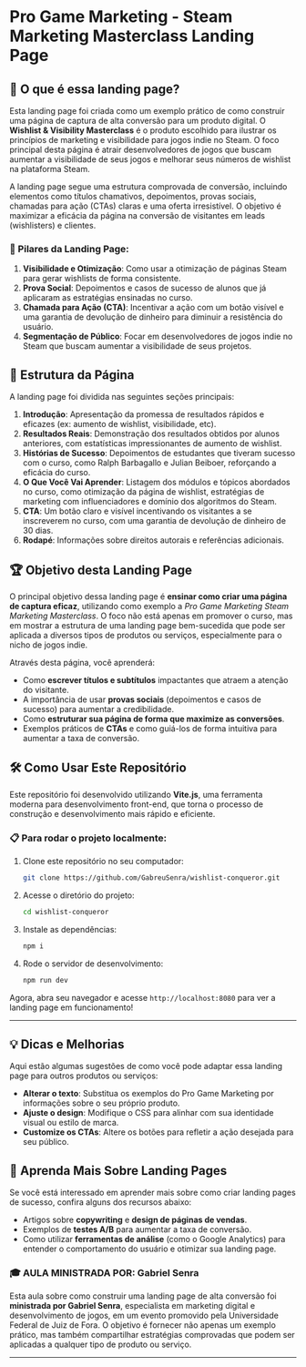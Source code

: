 # Pro Game Marketing - Steam Marketing Masterclass Landing Page

## 🚀 O que é essa landing page?

Esta landing page foi criada como um exemplo prático de como construir uma página de captura de alta conversão para um produto digital. O **Wishlist & Visibility
Masterclass** é o produto escolhido para ilustrar os princípios de marketing e visibilidade para jogos indie no Steam. O foco principal desta página é atrair desenvolvedores de jogos que buscam aumentar a visibilidade de seus jogos e melhorar seus números de wishlist na plataforma Steam.

A landing page segue uma estrutura comprovada de conversão, incluindo elementos como títulos chamativos, depoimentos, provas sociais, chamadas para ação (CTAs) claras e uma oferta irresistível. O objetivo é maximizar a eficácia da página na conversão de visitantes em leads (wishlisters) e clientes.

### 🔑 Pilares da Landing Page:
1. **Visibilidade e Otimização**: Como usar a otimização de páginas Steam para gerar wishlists de forma consistente.
2. **Prova Social**: Depoimentos e casos de sucesso de alunos que já aplicaram as estratégias ensinadas no curso.
3. **Chamada para Ação (CTA)**: Incentivar a ação com um botão visível e uma garantia de devolução de dinheiro para diminuir a resistência do usuário.
4. **Segmentação de Público**: Focar em desenvolvedores de jogos indie no Steam que buscam aumentar a visibilidade de seus projetos.

## 📝 Estrutura da Página
A landing page foi dividida nas seguintes seções principais:

1. **Introdução**: Apresentação da promessa de resultados rápidos e eficazes (ex: aumento de wishlist, visibilidade, etc).
2. **Resultados Reais**: Demonstração dos resultados obtidos por alunos anteriores, com estatísticas impressionantes de aumento de wishlist.
3. **Histórias de Sucesso**: Depoimentos de estudantes que tiveram sucesso com o curso, como Ralph Barbagallo e Julian Beiboer, reforçando a eficácia do curso.
4. **O Que Você Vai Aprender**: Listagem dos módulos e tópicos abordados no curso, como otimização da página de wishlist, estratégias de marketing com influenciadores e domínio dos algoritmos do Steam.
5. **CTA**: Um botão claro e visível incentivando os visitantes a se inscreverem no curso, com uma garantia de devolução de dinheiro de 30 dias.
6. **Rodapé**: Informações sobre direitos autorais e referências adicionais.

## 🏆 Objetivo desta Landing Page

O principal objetivo dessa landing page é **ensinar como criar uma página de captura eficaz**, utilizando como exemplo a *Pro Game Marketing Steam Marketing Masterclass*. O foco não está apenas em promover o curso, mas em mostrar a estrutura de uma landing page bem-sucedida que pode ser aplicada a diversos tipos de produtos ou serviços, especialmente para o nicho de jogos indie.

Através desta página, você aprenderá:

- Como **escrever títulos e subtítulos** impactantes que atraem a atenção do visitante.
- A importância de usar **provas sociais** (depoimentos e casos de sucesso) para aumentar a credibilidade.
- Como **estruturar sua página de forma que maximize as conversões**.
- Exemplos práticos de **CTAs** e como guiá-los de forma intuitiva para aumentar a taxa de conversão.

## 🛠️ Como Usar Este Repositório

Este repositório foi desenvolvido utilizando **Vite.js**, uma ferramenta moderna para desenvolvimento front-end, que torna o processo de construção e desenvolvimento mais rápido e eficiente.

### 📋 Para rodar o projeto localmente:

1. Clone este repositório no seu computador:
    ```bash
    git clone https://github.com/GabreuSenra/wishlist-conqueror.git
    ```
2. Acesse o diretório do projeto:
    ```bash
    cd wishlist-conqueror
    ```
3. Instale as dependências:
    ```bash
    npm i
    ```
4. Rode o servidor de desenvolvimento:
    ```bash
    npm run dev
    ```

Agora, abra seu navegador e acesse `http://localhost:8080` para ver a landing page em funcionamento!

---


## 💡 Dicas e Melhorias

Aqui estão algumas sugestões de como você pode adaptar essa landing page para outros produtos ou serviços:

- **Alterar o texto**: Substitua os exemplos do Pro Game Marketing por informações sobre o seu próprio produto.
- **Ajuste o design**: Modifique o CSS para alinhar com sua identidade visual ou estilo de marca.
- **Customize os CTAs**: Altere os botões para refletir a ação desejada para seu público.

## 📖 Aprenda Mais Sobre Landing Pages

Se você está interessado em aprender mais sobre como criar landing pages de sucesso, confira alguns dos recursos abaixo:

- Artigos sobre **copywriting** e **design de páginas de vendas**.
- Exemplos de **testes A/B** para aumentar a taxa de conversão.
- Como utilizar **ferramentas de análise** (como o Google Analytics) para entender o comportamento do usuário e otimizar sua landing page.


### 🎓 AULA MINISTRADA POR: Gabriel Senra

Esta aula sobre como construir uma landing page de alta conversão foi **ministrada por Gabriel Senra**, especialista em marketing digital e desenvolvimento de jogos, em um evento promovido pela Universidade Federal de Juiz de Fora. O objetivo é fornecer não apenas um exemplo prático, mas também compartilhar estratégias comprovadas que podem ser aplicadas a qualquer tipo de produto ou serviço. 

---
